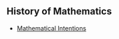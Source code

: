 ## History of Mathematics
* [Mathematical Intentions](https://quadrivium.info/MathInt/MathIntentions.html)
